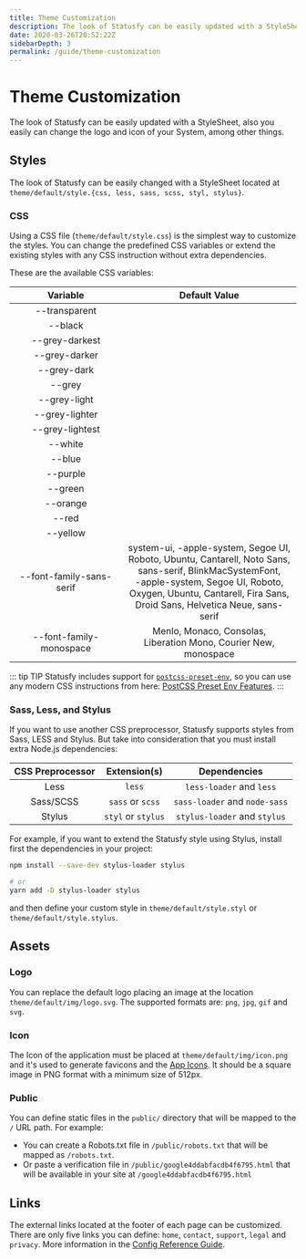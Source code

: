 ```yaml
---
title: Theme Customization
description: The look of Statusfy can be easily updated with a StyleSheet, also you easily can change the logo and icon of your System, among other things.
date: 2020-03-26T20:52:22Z
sidebarDepth: 3
permalink: /guide/theme-customization
---
```


# Theme Customization

The look of Statusfy can be easily updated with a StyleSheet, also you easily can change the logo and icon of your System, among other things.

## Styles

The look of Statusfy can be easily changed with a StyleSheet located at `theme/default/style.{css, less, sass, scss, styl, stylus}`.

### CSS

Using a CSS file (`theme/default/style.css`) is the simplest way to customize the styles. You can change the predefined CSS variables or extend the existing styles with any CSS instruction without extra dependencies.

These are the available CSS variables:

|         Variable         |                                                                                                                   Default Value                                                                                                                  |
|:------------------------:|:------------------------------------------------------------------------------------------------------------------------------------------------------------------------------------------------------------------------------------------------:|
|       --transparent      |                                                                                                                 <ColorBox color="transparent" />                                                                                                                      |
|          --black         |                                                                                                                   <ColorBox color="#1b1f23" />                                                                                                                        |
|      --grey-darkest      |                                                                                                             <ColorBox color="#586069" />                                                                                                                              |
|       --grey-darker      |                                                                                                             <ColorBox color="#6a737d" />                                                                                                                              |
|        --grey-dark       |                                                                                                             <ColorBox color="#959da5" />                                                                                                                              |
|          --grey          |                                                                                                             <ColorBox color="#d1d5da" />                                                                                                                              |
|       --grey-light       |                                                                                                             <ColorBox color="#e1e4e8" />                                                                                                                              |
|      --grey-lighter      |                                                                                                             <ColorBox color="#f6f8fa" />                                                                                                                              |
|      --grey-lightest     |                                                                                                             <ColorBox color="#fafbfc" />                                                                                                                              |
|          --white         |                                                                                                             <ColorBox color="#ffffff" />                                                                                                                              |
|          --blue          |                                                                                                             <ColorBox color="#0366d6" />                                                                                                                              |
|         --purple         |                                                                                                             <ColorBox color="#6f42c1" />                                                                                                                              |
|          --green         |                                                                                                             <ColorBox color="#28a745" />                                                                                                                              |
|         --orange         |                                                                                                             <ColorBox color="#f66a0a" />                                                                                                                              |
|           --red          |                                                                                                             <ColorBox color="#d73a49" />                                                                                                                              |
|         --yellow         |                                                                                                             <ColorBox color="#ffd33d" />                                                                                                                              |
| --font-family-sans-serif | system-ui, -apple-system, Segoe UI, <br> Roboto, Ubuntu, Cantarell, Noto Sans, <br> sans-serif, BlinkMacSystemFont, <br> -apple-system, Segoe UI, Roboto, <br> Oxygen, Ubuntu, Cantarell, Fira Sans, <br> Droid Sans, Helvetica Neue, sans-serif |
|  --font-family-monospace |                                                                                       Menlo, Monaco, Consolas, <br> Liberation Mono, Courier New, monospace                                                                                      |

::: tip TIP
Statusfy includes support for [`postcss-preset-env`](https://github.com/csstools/postcss-preset-env), so you can use any modern CSS instructions from here: [PostCSS Preset Env Features](https://preset-env.cssdb.org/features).
:::

### Sass, Less, and Stylus

If you want to use another CSS preprocessor, Statusfy supports styles from Sass, LESS and Stylus. But take into consideration that you must install extra Node.js dependencies:

| CSS Preprocessor |    Extension(s)    |          Dependencies         |
|:----------------:|:------------------:|:-----------------------------:|
|       Less       |       `less`       |    `less-loader` and `less`   |
|     Sass/SCSS    |  `sass` or `scss`  | `sass-loader` and `node-sass` |
|      Stylus      | `styl` or `stylus` |  `stylus-loader` and `stylus` |

For example, if you want to extend the Statusfy style using Stylus, install first the dependencies in your project:

```bash
npm install --save-dev stylus-loader stylus

# or 
yarn add -D stylus-loader stylus
```

and then define your custom style in `theme/default/style.styl` or `theme/default/style.stylus`.

## Assets

### Logo

You can replace the default logo placing an image at the location `theme/default/img/logo.svg`. The supported formats are: `png`, `jpg`, `gif` and `svg`.

### Icon

The Icon of the application must be placed at `theme/default/img/icon.png` and it's used to generate favicons and the [App Icons](./pwa.md#icons). It should be a square image in PNG format with a minimum size of 512px.

### Public


You can define static files in the `public/` directory that will be mapped to the `/` URL path. For example:

- You can create a Robots.txt file in `/public/robots.txt` that will be mapped as `/robots.txt`.
- Or paste a verification file in `/public/google4ddabfacdb4f6795.html` that will be available in your site at `/google4ddabfacdb4f6795.html`

## Links

The external links located at the footer of each page can be customized. There are only five links you can define: `home`, `contact`, `support`, `legal` and `privacy`. More information in the [Config Reference Guide](../config/README.md#links).
